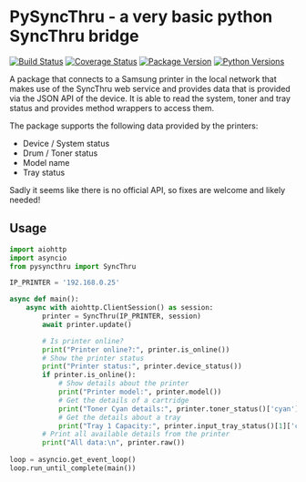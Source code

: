 # PySyncThru - a very basic python SyncThru bridge
[![Build Status](https://travis-ci.com/nielstron/pysyncthru.svg?branch=master)](https://travis-ci.com/nielstron/pysyncthru)
[![Coverage Status](https://coveralls.io/repos/github/nielstron/pysyncthru/badge.svg?branch=master)](https://coveralls.io/github/nielstron/pysyncthru?branch=master)
[![Package Version](https://img.shields.io/pypi/v/pysyncthru)](https://pypi.org/project/PySyncThru/)
[![Python Versions](https://img.shields.io/pypi/pyversions/pysyncthru.svg)](https://pypi.org/project/PySyncThru/)

A package that connects to a Samsung printer in the local network that
makes use of the SyncThru web service and provides data
that is provided via the JSON API of the device.
It is able to read the system, toner and tray status and provides method 
wrappers to access them.

The package supports the following data provided by the printers:

- Device / System status
- Drum / Toner status
- Model name
- Tray status

Sadly it seems like there is no official API, so fixes are welcome and likely 
needed!

## Usage

```python
import aiohttp
import asyncio
from pysyncthru import SyncThru

IP_PRINTER = '192.168.0.25'

async def main():
    async with aiohttp.ClientSession() as session:
        printer = SyncThru(IP_PRINTER, session)
        await printer.update()

        # Is printer online?
        print("Printer online?:", printer.is_online())
        # Show the printer status
        print("Printer status:", printer.device_status())
        if printer.is_online():
            # Show details about the printer
            print("Printer model:", printer.model())
            # Get the details of a cartridge
            print("Toner Cyan details:", printer.toner_status()['cyan'])
            # Get the details about a tray
            print("Tray 1 Capacity:", printer.input_tray_status()[1]['capa'])
        # Print all available details from the printer
        print("All data:\n", printer.raw())
        
loop = asyncio.get_event_loop()
loop.run_until_complete(main())
```
